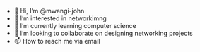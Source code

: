 - 👋 Hi, I’m @mwangi-john
- 👀 I’m interested in networkimng
- 🌱 I’m currently learning computer science
- 💞️ I’m looking to collaborate on designing networking projects
- 📫 How to reach me via email

<!---
mwangi-john/mwangi-john is a ✨ special ✨ repository because its `README.md` (this file) appears on your GitHub profile.
You can click the Preview link to take a look at your changes.
--->
